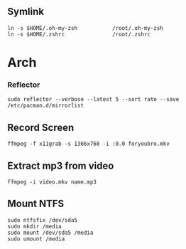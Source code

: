 ## Symlink

```
ln -s $HOME/.oh-my-zsh           /root/.oh-my-zsh
ln -s $HOME/.zshrc               /root/.zshrc
```

# Arch

### Reflector

```
sudo reflector --verbose --latest 5 --sort rate --save /etc/pacman.d/mirrorlist
```

## Record Screen

```
ffmpeg -f x11grab -s 1366x768 -i :0.0 foryoubro.mkv
```

## Extract mp3 from video

```
ffmpeg -i video.mkv name.mp3
```

## Mount NTFS

```
sudo ntfsfix /dev/sda5
sudo mkdir /media
sudo mount /dev/sda5 /media
sudo umount /media
```
